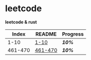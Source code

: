 # leetcode

**leetcode &amp; rust**

Index    | README                          | Progress
-------- | ------------------------------- | --------
1-10     | [1-10](./READMES/1-10.md)       | ***10%***
461-470  | [461-470](./READMES/461-470.md) | ***10%***

